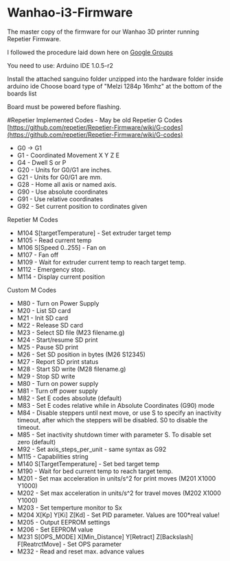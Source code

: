 # Wanhao-i3-Firmware
The master copy of the firmware for our Wanhao 3D printer running Repetier Firmware.

I followed the procedure laid down here on [Google Groups](https://groups.google.com/forum/#!topic/wanhao-printer-3d/pjWof2uIkNE%5B26-50%5D)

You need to use:
Arduino IDE 1.0.5-r2

Install the attached sanguino folder unzipped into the hardware folder inside arduino ide
Choose board type of "Melzi 1284p 16mhz" at the bottom of the boards list

Board must be powered before flashing.

#Repetier Implemented Codes - May be old
Repetier G Codes
[https://github.com/repetier/Repetier-Firmware/wiki/G-codes](https://github.com/repetier/Repetier-Firmware/wiki/G-codes)

* G0 -> G1
* G1 - Coordinated Movement X Y Z E
* G4 - Dwell S or P
* G20 - Units for G0/G1 are inches.
* G21 - Units for G0/G1 are mm.
* G28 - Home all axis or named axis.
* G90 - Use absolute coordinates
* G91 - Use relative coordinates
* G92 - Set current position to cordinates given

Repetier M Codes

* M104 S[targetTemperature] - Set extruder target temp
* M105 - Read current temp
* M106 S[Speed 0..255] - Fan on
* M107 - Fan off
* M109 - Wait for extruder current temp to reach target temp.
* M112 - Emergency stop.
* M114 - Display current position

Custom M Codes

* M80 - Turn on Power Supply
* M20 - List SD card
* M21 - Init SD card
* M22 - Release SD card
* M23 - Select SD file (M23 filename.g)
* M24 - Start/resume SD print
* M25 - Pause SD print
* M26 - Set SD position in bytes (M26 S12345)
* M27 - Report SD print status
* M28 - Start SD write (M28 filename.g)
* M29 - Stop SD write
* M80 - Turn on power supply
* M81 - Turn off power supply
* M82 - Set E codes absolute (default)
* M83 - Set E codes relative while in Absolute Coordinates (G90) mode
* M84 - Disable steppers until next move, or use S to specify an inactivity timeout, after which the steppers will be disabled. S0 to disable the timeout.
* M85 - Set inactivity shutdown timer with parameter S. To disable set zero (default)
* M92 - Set axis_steps_per_unit - same syntax as G92
* M115 - Capabilities string
* M140 S[TargetTemperature] - Set bed target temp
* M190 - Wait for bed current temp to reach target temp.
* M201 - Set max acceleration in units/s^2 for print moves (M201 X1000 Y1000)
* M202 - Set max acceleration in units/s^2 for travel moves (M202 X1000 Y1000)
* M203 - Set temperture monitor to Sx
* M204 X[Kp] Y[Ki] Z[Kd] - Set PID parameter. Values are 100*real value!
* M205 - Output EEPROM settings
* M206 - Set EEPROM value
* M231 S[OPS_MODE] X[Min_Distance] Y[Retract] Z[Backslash] F[ReatrctMove] - Set OPS parameter
* M232 - Read and reset max. advance values
